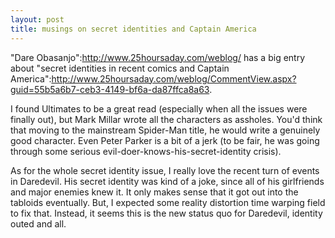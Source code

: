 ```yaml
--- 
layout: post
title: musings on secret identities and Captain America
---
```

"Dare Obasanjo":http://www.25hoursaday.com/weblog/ has a big entry about "secret identities in recent comics and Captain America":http://www.25hoursaday.com/weblog/CommentView.aspx?guid=55b5a6b7-ceb3-4149-bf6a-da87ffca8a63.

I found Ultimates to be a great read (especially when all the issues were finally out), but Mark Millar wrote all the characters as assholes.  You'd think that moving to the mainstream Spider-Man title, he would write a genuinely good character.  Even Peter Parker is a bit of a jerk (to be fair, he was going through some serious evil-doer-knows-his-secret-identity crisis).

As for the whole secret identity issue, I really love the recent turn of events in Daredevil.  His secret identity was kind of a joke, since all of his girlfriends and major enemies knew it.  It only makes sense that it got out into the tabloids eventually.  But, I expected some reality distortion time warping field to fix that.  Instead, it seems this is the new status quo for Daredevil, identity outed and all.
